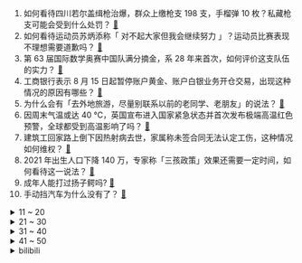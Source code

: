 1. 如何看待四川若尔盖缉枪治爆，群众上缴枪支 198 支，手榴弹 10 枚？私藏枪支可能会受到什么处罚？ [:link:](https://www.zhihu.com/question/543648072)
2. 如何看待运动员苏炳添称「 对不起大家但我会继续努力 」？运动员比赛表现不理想需要道歉吗？ [:link:](https://www.zhihu.com/question/543631411)
3. 第 63 届国际数学奥赛中国队满分摘金，系 28 年来首次，如何评价这支队伍的实力？ [:link:](https://www.zhihu.com/question/543628800)
4. 工商银行表示 8 月 15 日起暂停账户黄金、账户白银业务开仓交易，出现这种情况的原因有哪些？ [:link:](https://www.zhihu.com/question/543494962)
5. 为什么会有「去外地旅游，尽量别联系以前的老同学、老朋友」的说法？ [:link:](https://www.zhihu.com/question/537593873)
6. 因周末气温或达 40 ℃，英国宣布进入国家紧急状态并首次发布极端高温红色预警，全球都受到高温影响了吗？ [:link:](https://www.zhihu.com/question/543502032)
7. 建筑工回家路上倒下因热射病去世，家属称未签合同无法认定工伤，这种情况如何维权？ [:link:](https://www.zhihu.com/question/543595635)
8. 2021 年出生人口下降 140 万，专家称「三孩政策」效果还需要一定时间，如何看待这一说法？ [:link:](https://www.zhihu.com/question/543241157)
9. 成年人能打过扬子鳄吗? [:link:](https://www.zhihu.com/question/396421231)
10. 手动挡汽车为什么没有了？ [:link:](https://www.zhihu.com/question/532305962)
<details>
<summary>11 ~ 20</summary>

11. 美国被曝又宣布 1.08 亿美元对台军售，也是今年第 4 次军售案，如何解读美国此举？ [:link:](https://www.zhihu.com/question/543595892)
12. 为什么祁同伟觉得高育良政治手段高明却从不听高育良的？ [:link:](https://www.zhihu.com/question/401427650)
13. 如何看待李想回应理想 L9 铸铁下摆「装」铝合金，称「强度和重量比铸造铝更好」？具体情况如何？ [:link:](https://www.zhihu.com/question/543269196)
14. 放弃吉大，兰大，海大，农大等985选择北京科技大学，值吗？ [:link:](https://www.zhihu.com/question/543433237)
15. 小布丁大布丁等雪糕蛋白质等项目抽检不合格，会对身体带来哪些影响？涉事企业应承担什么责任？ [:link:](https://www.zhihu.com/question/543619883)
16. 2022 KPL 夏季赛 GK 3:0 重庆狼队，如何评价这场比赛？ [:link:](https://www.zhihu.com/question/543674218)
17. 张亮麻辣烫回应「闽南香肉」标注含狗肉，称肯定不会有狗肉成分，真实情况如何？「闽南香肉」是什么肉？ [:link:](https://www.zhihu.com/question/543498839)
18. 灭绝师太将掌门之位传给周芷若而不是丁敏君的原因是什么？ [:link:](https://www.zhihu.com/question/496387404)
19. 有什么本地人不怎么吃，外地人却以为是「当地特产」的美食？ [:link:](https://www.zhihu.com/question/540059952)
20. 2022 男篮亚洲杯小组赛中国男篮 95:80 击败中国台北，如何评价本场比赛？ [:link:](https://www.zhihu.com/question/543668295)
</details>
<details>
<summary>21 ~ 30</summary>

21. 中国是世界上最重视女足的国家，也是女足起步最早的国家之一，为什么中国女足成绩很一般？ [:link:](https://www.zhihu.com/question/543191480)
22. 提到避暑，你脑海中出现的第一个地方是哪里？为什么？ [:link:](https://www.zhihu.com/question/472014353)
23. 如何解读罗兰贝格发布的《中国跨境航空货运白皮书》？未来航空货运会有怎样的发展前景及趋势？ [:link:](https://www.zhihu.com/question/543607645)
24. 如果给你一个回到过去的机会，你会怎么做？ [:link:](https://www.zhihu.com/question/542521801)
25. 因为家庭条件，读与不读我该如何选择？ [:link:](https://www.zhihu.com/question/543591188)
26. 我感觉我的学业跟不上了，我想放弃又不想放弃，我该怎么办，我还有希望吗？ [:link:](https://www.zhihu.com/question/543660112)
27. 大一新生带两个行李箱会很奇怪吗？ [:link:](https://www.zhihu.com/question/479066055)
28. 通胀爆表，加息预期炸了，但为何美股没有大跌？ [:link:](https://www.zhihu.com/question/543210118)
29. 如何看待小米 12S ultra 好评率达 98%？ [:link:](https://www.zhihu.com/question/542949966)
30. 我是一名程序员，深夜加班吃了外派公司的零食，就被甲方公司员工质问，我到底该不该反驳？ [:link:](https://www.zhihu.com/question/314750277)
</details>
<details>
<summary>31 ~ 40</summary>

31. 农村的葬礼有必要搞的那么复杂吗？ [:link:](https://www.zhihu.com/question/31782620)
32. 完全跟不上全英文授课的节奏怎么办？ [:link:](https://www.zhihu.com/question/65557546)
33. 你有过身高被碾压的经历吗? [:link:](https://www.zhihu.com/question/372603997)
34. 南昌室外核酸采样员不再穿防护服，改穿一次性隔离衣，如何看待这一措施？高温天气该如何保障采样人员的健康？ [:link:](https://www.zhihu.com/question/543608991)
35. 运-12 拥有 14 个国家的适航证，曾经飞去过南极，还环球一周，你喜欢这架飞机吗？ [:link:](https://www.zhihu.com/question/543061610)
36. 如何看待国内首个抗新冠口服药阿兹夫定片提交上市申请？这款药物的真实效果如何？ [:link:](https://www.zhihu.com/question/543466604)
37. 两个实打实干活的同事离职了，老板连谈都没谈，一句挽留都没有，你怎么看？ [:link:](https://www.zhihu.com/question/415313450)
38. 准大一新生，到底是住寝室好，还是不住寝室好? [:link:](https://www.zhihu.com/question/543522324)
39. 为什么《英雄联盟》现在新出的英雄都很少叫外号了？ [:link:](https://www.zhihu.com/question/533496433)
40. 2022 世界田径锦标赛男子 100 米半决赛苏炳添跑出 10 秒 30 无缘决赛，如何评价他的表现？ [:link:](https://www.zhihu.com/question/543740010)
</details>
<details>
<summary>41 ~ 50</summary>

41. 如何看待北京时间 7 月 17 日 UFC 格斗之夜李景亮第二回合 TKO 「散打沙皇」穆斯里穆？ [:link:](https://www.zhihu.com/question/543731248)
42. 如何评价网传北京大学 2022 年在内蒙古录取分数线为 639 分? [:link:](https://www.zhihu.com/question/543420283)
43. 如何看待杨超越说贷款买房好焦虑登上热搜？ [:link:](https://www.zhihu.com/question/543458809)
44. 当你落魄的从原单位出来，通过努力你成为了原单位领导的上级领导，你会是什么心情？ [:link:](https://www.zhihu.com/question/403532670)
45. 7 月 16 日上海新增本土确诊 2 例、本土无症状 24 例，目前当地疫情情况如何？ [:link:](https://www.zhihu.com/question/543735212)
46. 新手如何系统性地学习摄影？ [:link:](https://www.zhihu.com/question/36095338)
47. 你知道哪些行业内公开的秘密？ [:link:](https://www.zhihu.com/question/47315632)
48. 为什么收入越多，却感觉越来越穷？ [:link:](https://www.zhihu.com/question/542873551)
49. 为什么成都老是说西贵？ [:link:](https://www.zhihu.com/question/542694513)
50. 你上次哭是什么时候.？ [:link:](https://www.zhihu.com/question/543577192)
</details><details>
<summary>bilibili</summary>

1. 【 还在流浪 | 官方MV 】周杰伦 第二首主打 方文山以「流浪」为主题 写出充满复古电影的感伤 [:link:](//www.bilibili.com/video/BV1Da411n793)
2. 假如你只剩三天时间······ [:link:](//www.bilibili.com/video/BV1SF411N79y)
3. 【特效向】最 离 大 谱 的 作 品 [:link:](//www.bilibili.com/video/BV1RU4y1q7F4)
4. 教你一个坏招 但起码有用 [:link:](//www.bilibili.com/video/BV1xN4y1u7Vf)
5. 碰上真厨子了，我感觉我要失业了！ [:link:](//www.bilibili.com/video/BV1EY4y1J7k8)
6. 梦幻联动！王冰冰、朱广权为央视新闻粉丝破千万送祝福啦！ [:link:](//www.bilibili.com/video/BV1K34y1J7GF)
7. 芜湖树先生 [:link:](//www.bilibili.com/video/BV11f4y1d7g6)
8. 《未定事件簿》「约定之日」活动PV：眷慕似海，应许此生 [:link:](//www.bilibili.com/video/BV14a411H7ea)
9. 美国最幸运的人是谁？【硬核狠人36】 [:link:](//www.bilibili.com/video/BV1G94y1Q75m)
10. 【ITZY】"SNEAKERS" M/V [:link:](//www.bilibili.com/video/BV1nT411J7Ek)
<details>
<summary>11 ~ 20</summary>

11. 【原神金苹果群岛】(7.17已完结)宝箱全收集！原神2.8限时海岛！精准分类，路线规划！全网最贴心的金苹果群岛宝箱攻略！ [:link:](//www.bilibili.com/video/BV1YT411J7Gz)
12. 剑来！！！ [:link:](//www.bilibili.com/video/BV1x34y1H7gQ)
13. 【原神】2.8金苹果群岛 回声海螺/影像海螺 全收集（已更新至7.17日） [:link:](//www.bilibili.com/video/BV17a411H7TJ)
14. 我放暑假，只办三件事！ [:link:](//www.bilibili.com/video/BV1Br4y1j7JA)
15. 【时代少年团】《时代夏令营》02：全力以赴的升舱战 [:link:](//www.bilibili.com/video/BV1xG411p7NA)
16. 【直播录像】鹿鸣直播，一起来玩吧~ [:link:](//www.bilibili.com/video/BV1jf4y1o78M)
17. 《 内 蒙 古 美 食 大 试 吃 》 [:link:](//www.bilibili.com/video/BV16T411J7D2)
18. 这艺术是不是太超前了 [:link:](//www.bilibili.com/video/BV1kd4y1D7DH)
19. 震惊：穿山甲VS自己的鬼畜视频？ [:link:](//www.bilibili.com/video/BV1Fe4y1d7HV)
20. 猫：不准笑，好尴尬！ [:link:](//www.bilibili.com/video/BV1QZ4y1Y7Wr)
</details>
<details>
<summary>21 ~ 30</summary>

21. 0热搜，但收视率第一！别让它凉掉！疯狂安利《大山的女儿》 [:link:](//www.bilibili.com/video/BV1da411n7kd)
22. 《空调刺客》 [:link:](//www.bilibili.com/video/BV1Tt4y1t7TY)
23. 三号楼反攻猫德学院 [:link:](//www.bilibili.com/video/BV1aN4y1T7mH)
24. 在无尽的沙漠当中没有树木！该如何生存下去【我的世界】 P4 [:link:](//www.bilibili.com/video/BV1QB4y1h73b)
25. 强哥：我做错了什么？ [:link:](//www.bilibili.com/video/BV1mV4y1E7CT)
26. 约尔太太想让我告白~ [:link:](//www.bilibili.com/video/BV1ea411Q721)
27. 夏日必备美味（铁板虾滑）适合12个月以上宝宝们的一道美食！ [:link:](//www.bilibili.com/video/BV1tB4y1v7mY)
28. 《 奇 怪 的 鼠 鼠 增 加 了 》 [:link:](//www.bilibili.com/video/BV1xU4y1B7QP)
29. “这才是地球原本的模样，太震撼了！” [:link:](//www.bilibili.com/video/BV1gW4y1m7r1)
30. 2022年   我还在  跳  寄明月 [:link:](//www.bilibili.com/video/BV1rt4y147DT)
</details>
<details>
<summary>31 ~ 40</summary>

31. 这骂的也太难…但又好像没骂哎 [:link:](//www.bilibili.com/video/BV1xT411J7co)
32. 《小陈总之b站居家开箱》2.0 [:link:](//www.bilibili.com/video/BV1634y1H7oM)
33. 【凹凸偶像计划】男团出道曲《星辰回响》（原创同人歌14p超燃大合唱） [:link:](//www.bilibili.com/video/BV19e4y1R7gr)
34. 捡猫捡出快乐捡来治愈捡到平穷，这就是明仔团队 [:link:](//www.bilibili.com/video/BV17G411p7Gs)
35. 【姜广涛X金弦】此间天下，与君共谋丨《心之月》花亦山全新推广曲 [:link:](//www.bilibili.com/video/BV1Ht4y147c3)
36. 猫：妈妈！我不想玩了！！！ [:link:](//www.bilibili.com/video/BV1ya411Q7mb)
37. 【原神/BOFXVI】enchanted love (可莉与嘟嘟可) [:link:](//www.bilibili.com/video/BV1Ca411Q7aK)
38. 这是三轮车么？这是飞车！ [:link:](//www.bilibili.com/video/BV1M3411F7wB)
39. 又不是天天去博物馆，当然要好好记录啊，只要无视一切，你就可以出大片 [:link:](//www.bilibili.com/video/BV1RB4y1h73r)
40. 考公和打工太卷，去读研读博，等待你的将是……【非升即走！】｜学术和科研的4个真相 [:link:](//www.bilibili.com/video/BV19d4y1D7Ye)
</details>
<details>
<summary>41 ~ 50</summary>

41. 求求你们别玩假CSGO了，是男人就来体验一下这款真CSGO [:link:](//www.bilibili.com/video/BV1Cd4y1D73z)
42. 群星依旧：星之守护者(2022)官方音乐视频 [:link:](//www.bilibili.com/video/BV1T3411F7SZ)
43. 又双叒叕到了老弟的绝望周末 [:link:](//www.bilibili.com/video/BV1UF411N7Hf)
44. 【野生人类图鉴】20岁了，头上还没长出摄像头，正常吗？ [:link:](//www.bilibili.com/video/BV1uG411p78D)
45. 医院是个严肃的地方，可他们偏不、哈哈哈哈哈医生都要被这些患者笑死了 [:link:](//www.bilibili.com/video/BV1xr4y1E7EN)
46. 迪士尼版权到期，米老鼠以后可以随便用了吗？ [:link:](//www.bilibili.com/video/BV1cG411p7sp)
47. 鲁菜根    厨子探店¥418 [:link:](//www.bilibili.com/video/BV12d4y1D7ZN)
48. 【散人】恋综最强女嘉宾 无敌美貌！拿捏全场！ [:link:](//www.bilibili.com/video/BV1UY4y177N3)
49. 一分钟教会你如何整理自己的家（塑料袋篇） [:link:](//www.bilibili.com/video/BV1Ya411Q7zK)
50. 【才浅手工】工具不齐无所谓！菜刀砍出两米斩马刀 [:link:](//www.bilibili.com/video/BV1Pr4y1J76C)
</details>
<details>
<summary>51 ~ 60</summary>

51. 鉴定结果他来了 [:link:](//www.bilibili.com/video/BV1xW4y1m7LN)
52. 2021.07.13 B站是这样崩的 [:link:](//www.bilibili.com/video/BV18U4y1B7nA)
53. 【荒野大镖客2】我的亚瑟比任何人都需要救赎（第八期） [:link:](//www.bilibili.com/video/BV16t4y147qb)
54. 竹子是不值钱，但是经手工制作也可以做成工艺品，这就是传统技艺的魅力 [:link:](//www.bilibili.com/video/BV14B4y1p7GM)
55. Q版侧脸为啥总画不好？ [:link:](//www.bilibili.com/video/BV1sa411n7Tm)
56. 【花小烙】来认识一下聪明又“温顺”的大象吧！ [:link:](//www.bilibili.com/video/BV1ca411X74r)
57. 【原神】4个满命满精毕业鹿野院联机可以爽到什么程度？！ [:link:](//www.bilibili.com/video/BV1xY4y1771C)
58. 【原神整活】警告：进来就会忘掉原版！ [:link:](//www.bilibili.com/video/BV1Ga411H7s9)
59. 我爸的收藏，来自三十年前的骗局 [:link:](//www.bilibili.com/video/BV11B4y1e7Zp)
60. 【 我的"至尊"梦! 】 [:link:](//www.bilibili.com/video/BV1n94y1Q7ti)
</details>
<details>
<summary>61 ~ 70</summary>

61. 在骗子电脑运行病毒，让骗子“说中国人不骗中国人”～ [:link:](//www.bilibili.com/video/BV1Kr4y1J75b)
62. 嘻→嘻↘嘻↗嘻↗嘻↘2.0 [:link:](//www.bilibili.com/video/BV1734y1J7Qo)
63. 中式审美高级之处就在于，连性感也可以含蓄表达 [:link:](//www.bilibili.com/video/BV1wW4y1m7Qp)
64. 不要再搞以倭代唐了，中华上下五千年百花齐放的各种服饰文化不够用吗～ [:link:](//www.bilibili.com/video/BV18f4y1o78K)
65. 最伟大的新操你们喜欢吗？ [:link:](//www.bilibili.com/video/BV1ZF411N7TW)
66. PPT结尾你还只会用谢谢？电影片尾效果来了！ [:link:](//www.bilibili.com/video/BV1Ea411n7z5)
67. 坚持自律的1940天！今天是快乐充实的一天，利用好暑假时间好好提升一下自己吧！加油各位～ [:link:](//www.bilibili.com/video/BV1tY4y1J7Bv)
68. 8项提名0中,周杰伦被低估的专辑丨八度空间20周年企划 [:link:](//www.bilibili.com/video/BV1ya411Q7KU)
69. 你的转发投币！也许能救人一命？在中国被毒蛇咬了应该用什么血清？ [:link:](//www.bilibili.com/video/BV1ET411J7P2)
70. 你们试过摆烂式旅游吗？ [:link:](//www.bilibili.com/video/BV1vT411J7Sm)
</details>
<details>
<summary>71 ~ 80</summary>

71. 【自律第一步】7天就能重置你被玩坏的大脑，重新掌控你的生活，多巴胺戒断亲测有效，希望大数据推送给所有沉迷娱乐无法自拔的人都能看到！ [:link:](//www.bilibili.com/video/BV1cB4y1v7QH)
72. 危！哥哥你别走，没了你我怎么活？《水浒传》P30 [:link:](//www.bilibili.com/video/BV17f4y1o7iC)
73. 无骨鸡爪吃到爽是一种什么体验 [:link:](//www.bilibili.com/video/BV1BV4y1E7i2)
74. 【德凯奥特曼开播吐槽】末日你在赣神魔？有没有空？来把男枪？ [:link:](//www.bilibili.com/video/BV18U4y1B7jh)
75. 20年前的奶茶店现在竟然还开着,5元一杯的奶茶,各类汉堡炸串,满满回忆杀!阿姨自来熟~ [:link:](//www.bilibili.com/video/BV1zW4y1m74w)
76. 没有人比我更懂小陈总... [:link:](//www.bilibili.com/video/BV1Ke4y1d7bi)
77. 谢谢你万叶🤤，我现在不敢出门了 [:link:](//www.bilibili.com/video/BV1Wf4y1o7Ri)
78. 【白西瓜】COS｜努力成为喜欢的角色第2天之不知火 [:link:](//www.bilibili.com/video/BV1tG411p7xZ)
79. 列车司机一个月撞死3人，竟拿到了10年的薪水补偿《事不过三》 [:link:](//www.bilibili.com/video/BV1gr4y1E75G)
80. 死前的最后一局游戏，让他找到了活下去的意义。 [:link:](//www.bilibili.com/video/BV1eW4y1m7oK)
</details>
<details>
<summary>81 ~ 90</summary>

81. 两只小猴子落水，看看大猴子是如何解救的！ [:link:](//www.bilibili.com/video/BV1VV4y1H7Xx)
82. 日本10平方的房子？要怎么住人？ [:link:](//www.bilibili.com/video/BV1SF411N7HU)
83. 坤 坤 大 战 三 浦 [:link:](//www.bilibili.com/video/BV1p94y197jR)
84. 你好，别笑，拍照 [:link:](//www.bilibili.com/video/BV1mV4y1E7LB)
85. 抓周抓出这种职业，我也是服了…… [:link:](//www.bilibili.com/video/BV1j34y1J7KR)
86. 《肾化危机》 [:link:](//www.bilibili.com/video/BV15W4y1m7io)
87. 【半佛】坦白分享一套关于卷的公式和决策 [:link:](//www.bilibili.com/video/BV1st4y147Es)
88. 30万粉了！b友说让我cos李逵…给！看吧 [:link:](//www.bilibili.com/video/BV1mB4y1h7V8)
89. 嘎子：这子弹劲儿大【鉴定网络热门军事34.5】 [:link:](//www.bilibili.com/video/BV13B4y1a7fD)
90. 被骗了：蜜雪冰城根本不是卖奶茶的 [:link:](//www.bilibili.com/video/BV1St4y147mK)
</details>
<details>
<summary>91 ~ 100</summary>

91. 这就是蒙德3c吧 [:link:](//www.bilibili.com/video/BV1FB4y1a731)
92. 女同事拉我吃4000元日料，还要我付钱？【凭啥这么贵ep40-空蝉怀石料理】 [:link:](//www.bilibili.com/video/BV1MB4y1a7Ro)
93. 假如我的拉链开了，你会怎么提醒我 [:link:](//www.bilibili.com/video/BV1ce4y1d7tH)
94. 用一盒棉签拼了个小房子 [:link:](//www.bilibili.com/video/BV1wN4y1T7zm)
95. 最强对最强！B站陈奕迅×周董《最伟大的作品》真.粤语版！ [:link:](//www.bilibili.com/video/BV1Ef4y1o7JB)
96. 【真人特效】会用飞雷神，竟只做这些事 [:link:](//www.bilibili.com/video/BV1UV4y1E7QU)
97. 《杀 手》 [:link:](//www.bilibili.com/video/BV1Ut4y147rR)
98. 村民们该多思念她啊，才会驱车几个小时，就为了去看看扮演她的演员长得像不像她！ [:link:](//www.bilibili.com/video/BV1DZ4y1Y7vg)
99. 【原神海岛】2.8金苹果群岛「幻境海螺」全收集 [:link:](//www.bilibili.com/video/BV1HN4y1T7R4)
100. 【原神手书】风系少男全员 / 𝑫𝒐𝒏'𝒕 𝒃𝒍𝒂𝒎𝒆 𝒊𝒕 𝒐𝒏 𝒕𝒉𝒆 𝒘𝒊𝒏𝒅 𝒃𝒐𝒚𝒔 [:link:](//www.bilibili.com/video/BV1RW4y127Jj)
</details></details>
